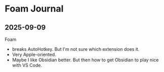 # Foam Journal

## 2025-09-09

Foam

* breaks AutoHotkey. But I'm not sure which extension does it.
* Very Apple-oriented.
* Maybe I like Obsidian better. But then how to get Obsidian to play nice with VS Code.




